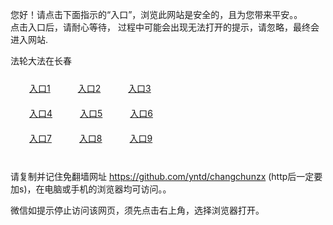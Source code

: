 您好！请点击下面指示的“入口”，浏览此网站是安全的，且为您带来平安。。 <br/>
点击入口后，请耐心等待， 过程中可能会出现无法打开的提示，请忽略，最终会进入网站. </br>

法轮大法在长春<br/>
<div style="padding:10px"><a style="margin:20px" target="_blank" href="https://dx6l9h4zr7vf4.cloudfront.net/2Qpsp?ygvbh" id="ccLink1" rel="nofollow">入口1</a> <a target="_blank" style="margin:20px" href="https://d13reqxykwsjzz.cloudfront.net/2Qpsp?ofqrtsad" id="ccLink2" rel="nofollow">入口2</a> <a style="margin:20px" target="_blank" href="https://d1kd4trq84gl77.cloudfront.net/2Qpsp?nudtrwgy" id="ccLink3" rel="nofollow">入口3</a></div>

<div style="padding:10px" ><a style="margin:20px" target="_blank" href="https://dx6l9h4zr7vf4.cloudfront.net/2Qpsp?ygvbh" id="ccLink4" rel="nofollow">入口4</a> <a style="margin:20px" href="https://d13reqxykwsjzz.cloudfront.net/2Qpsp?ofqrtsad" target="_blank" id="ccLink5" rel="nofollow">入口5</a> <a style="margin:20px" href="https://d1kd4trq84gl77.cloudfront.net/2Qpsp?nudtrwgy" target="_blank" id="ccLink6" rel="nofollow">入口6</a></div>

<div style="padding:10px"><a style="margin:20px" target="_blank" href="https://dx6l9h4zr7vf4.cloudfront.net/2Qpsp?ygvbh" id="ccLink7" rel="nofollow">入口7</a> <a style="margin:20px" href="https://d13reqxykwsjzz.cloudfront.net/2Qpsp?ofqrtsad" target="_blank" id="ccLink8" rel="nofollow">入口8</a> <a style="margin:20px" target="_blank" href="https://d1kd4trq84gl77.cloudfront.net/2Qpsp?nudtrwgy" id="ccLink9" rel="nofollow">入口9</a></div>

<br/>



请复制并记住免翻墙网址 https://github.com/yntd/changchunzx (http后一定要加s)，在电脑或手机的浏览器均可访问。。<br/>

微信如提示停止访问该网页，须先点击右上角，选择浏览器打开。
